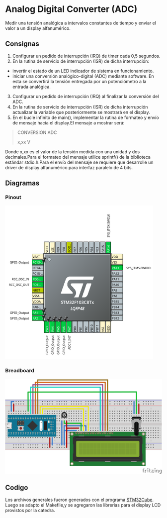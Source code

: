 # Analog Digital Converter (ADC)

Medir una tensión analógica a intervalos constantes de tiempo y enviar el valor a un display alfanumérico.

## Consignas

1.  Configurar un pedido de interrupción (IRQ) de timer cada 0,5 segundos.
2.  En la rutina de servicio de interrupción (ISR) de dicha interrupción:
- invertir el estado de un LED indicador de sistema en funcionamiento.
- iniciar una conversión analógico-digital (ADC) mediante software. En esta se convertirá la tensión entregada por un potenciómetro a la entrada analógica.
3. Configurar un pedido de interrupción (IRQ) al finalizar la conversión del ADC.
4. En la rutina de servicio de interrupción (ISR) de dicha interrupción actualizar la variable que posteriormente se mostrará en el display.
5. En  el  bucle  infinito  de  main(),  implementar  la  rutina  de  formateo  y  envío  de mensaje hacia el display.El mensaje a mostrar será:

> CONVERSION ADC
> 
> x,xx V

Donde x,xx es el valor de la tensión medida con una unidad y dos decimales.Para el formateo del mensaje utilice sprintf() de la biblioteca estándar stdio.h.Para  el  envío  del  mensaje  se  requiere  que desarrolle  un  driver  de  display alfanumérico para interfaz paralelo de 4 bits.

## Diagramas

### Pinout
![pinout](Diagrams/pinout.png)

### Breadboard
![breadboard](Diagrams/breadboard.svg)

## Codigo

Los archivos generales fueron generados con el programa [STM32Cube](https://www.st.com/en/development-tools/stm32cubemx.html). Luego se adapto el Makefile,y se agregaron las librerias para el display LCD provistos por la catedra.